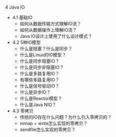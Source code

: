 4 Java IO

- 4.1 基础IO
  - 如何从数据传输方式理解IO流？
  - 如何从数据操作上理解IO流？
  - Java IO设计上使用了什么设计模式？
- 4.2 5种IO模型
  - 什么是阻塞？什么是同步？
  - 什么是Linux的IO模型？
  - 什么是同步阻塞IO？
  - 什么是同步非阻塞IO？
  - 什么是多路复用IO？
  - 有哪些多路复用IO？
  - 什么是信号驱动IO？
  - 什么是异步IO？
  - 什么是Reactor模型？
  - 什么是Java NIO？
- 4.3 零拷贝
  - 传统的IO存在什么问题？为什么引入零拷贝的？
  - mmap + write怎么实现的零拷贝？
  - sendfile怎么实现的零拷贝？